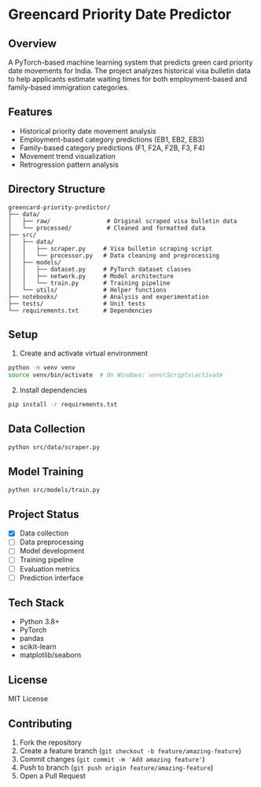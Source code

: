 # Greencard Priority Date Predictor

## Overview
A PyTorch-based machine learning system that predicts green card priority date movements for India. The project analyzes historical visa bulletin data to help applicants estimate waiting times for both employment-based and family-based immigration categories.

## Features
- Historical priority date movement analysis
- Employment-based category predictions (EB1, EB2, EB3)
- Family-based category predictions (F1, F2A, F2B, F3, F4)
- Movement trend visualization
- Retrogression pattern analysis

## Directory Structure
```
greencard-priority-predictor/
├── data/
│   ├── raw/                # Original scraped visa bulletin data
│   └── processed/          # Cleaned and formatted data
├── src/
│   ├── data/              
│   │   ├── scraper.py     # Visa bulletin scraping script
│   │   └── processor.py   # Data cleaning and preprocessing
│   ├── models/            
│   │   ├── dataset.py     # PyTorch dataset classes
│   │   ├── network.py     # Model architecture
│   │   └── train.py       # Training pipeline
│   └── utils/             # Helper functions
├── notebooks/             # Analysis and experimentation
├── tests/                 # Unit tests
└── requirements.txt       # Dependencies
```

## Setup
1. Create and activate virtual environment
```bash
python -m venv venv
source venv/bin/activate  # On Windows: venv\Scripts\activate
```

2. Install dependencies
```bash
pip install -r requirements.txt
```

## Data Collection
```bash
python src/data/scraper.py
```

## Model Training
```bash
python src/models/train.py
```

## Project Status
- [x] Data collection
- [ ] Data preprocessing
- [ ] Model development
- [ ] Training pipeline
- [ ] Evaluation metrics
- [ ] Prediction interface

## Tech Stack
- Python 3.8+
- PyTorch
- pandas
- scikit-learn
- matplotlib/seaborn

## License
MIT License

## Contributing
1. Fork the repository
2. Create a feature branch (`git checkout -b feature/amazing-feature`)
3. Commit changes (`git commit -m 'Add amazing feature'`)
4. Push to branch (`git push origin feature/amazing-feature`)
5. Open a Pull Request